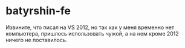 # batyrshin-fe
Извините, что писал на VS 2012, но так как у меня временно нет компьютера,
пришлось использовать чужой, а на нем кроме 2012 ничего не поставилось.
